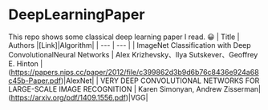 # DeepLearningPaper 
This repo shows some classical deep learning paper I read. :grinning:
| Title | Authors |[Link]|Algorithm|
| --- | --- |
| ImageNet Classification with Deep ConvolutionalNeural Networks | Alex Krizhevsky、Ilya Sutskever、Geoffrey E. Hinton |(https://papers.nips.cc/paper/2012/file/c399862d3b9d6b76c8436e924a68c45b-Paper.pdf)|AlexNet|
| VERY DEEP CONVOLUTIONAL NETWORKS FOR LARGE-SCALE IMAGE RECOGNITION | Karen Simonyan, Andrew Zisserman|(https://arxiv.org/pdf/1409.1556.pdf)|VGG|

